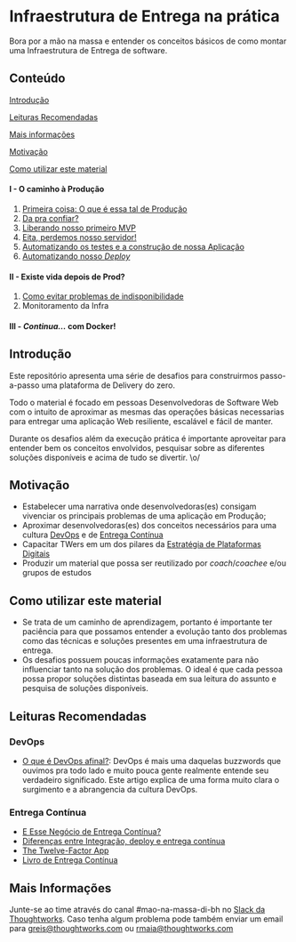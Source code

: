 # Infraestrutura de Entrega na prática
Bora por a mão na massa e entender os conceitos básicos de como montar uma Infraestrutura de Entrega de software.

## Conteúdo

[Introdução](#introdução)

[Leituras Recomendadas](#leituras-recomendadas)

[Mais informações](#mais-informações)

[Motivação](#motivação)

[Como utilizar este material](#como-utilizar-este-material)

#### I - O caminho à Produção
1. [Primeira coisa: O que é essa tal de Produção](desafios/D1.md)
2. [Da pra confiar?](desafios/D2.md)
3. [Liberando nosso primeiro MVP](desafios/D3.md)
4. [Eita, perdemos nosso servidor!](desafios/D4.md)
5. [Automatizando os testes e a construção de nossa Aplicação](desafios/D5.md)
6. [Automatizando nosso *Deploy*](desafios/D6.md)
#### II - Existe vida depois de Prod?
1. [Como evitar problemas de indisponibilidade](desafios/D7.md)
2. Monitoramento da Infra

#### III - *Continua...* com Docker!

## Introdução

Este repositório apresenta uma série de desafios para construirmos passo-a-passo uma plataforma de Delivery do zero.

Todo o material é focado em pessoas Desenvolvedoras de Software Web com o intuito de aproximar as mesmas das operações básicas necessarias para entregar uma aplicação Web resiliente, escalável e fácil de manter.

Durante os desafios além da execução prática é importante aproveitar para entender bem os conceitos envolvidos, pesquisar sobre as diferentes soluções disponíveis e acima de tudo se divertir. \o/

## Motivação

* Estabelecer uma narrativa onde desenvolvedoras(es) consigam vivenciar os principais problemas de uma aplicação em Produção;
* Aproximar desenvolvedoras(es) dos conceitos necessários para uma cultura [DevOps](#devops) e de [Entrega Contínua](#entrega-contínua)
* Capacitar TWers em um dos pilares da [Estratégia de Plataformas Digitais](https://www.thoughtworks.com/pt/digital-platform-strategy)
* Produzir um material que possa ser reutilizado por *coach*/*coachee* e/ou grupos de estudos

## Como utilizar este material

* Se trata de um caminho de aprendizagem, portanto é importante ter paciência para que possamos entender a evolução tanto dos problemas como das técnicas e soluções presentes em uma infraestrutura de entrega.
* Os desafios possuem poucas informações exatamente para não influenciar tanto na solução dos problemas. O ideal é que cada pessoa possa propor soluções distintas baseada em sua leitura do assunto e pesquisa de soluções disponíveis.

## Leituras Recomendadas

### DevOps

* [O que é DevOps afinal?](http://gutocarvalho.net/octopress/2013/03/16/o-que-e-um-devops-afinal/): DevOps é mais uma daquelas buzzwords que ouvimos pra todo lado e muito pouca gente realmente entende seu verdadeiro significado. Este artigo explica de uma forma muito clara o surgimento e a abrangencia da cultura DevOps.

### Entrega Contínua

* [E Esse Negócio de Entrega Contínua?](https://brizeno.wordpress.com/2014/01/27/e-esse-negocio-de-entrega-continua/)
* [Diferenças entre Integração, deploy e entrega contínua](https://www.4linux.com.br/diferencas-entre-integracao-deploy-e-entrega-continua)
* [The Twelve-Factor App](https://12factor.net/)
* [Livro de Entrega Contínua](https://www.amazon.com.br/Entrega-Cont%C3%ADnua-Entregar-Software-Confi%C3%A1vel/dp/8582601034)

## Mais Informações
Junte-se ao time através do canal #mao-na-massa-di-bh no [Slack da Thoughtworks](https://thoughtworks.slack.com).
Caso tenha algum problema pode também enviar um email para greis@thoughtworks.com ou rmaia@thoughtworks.com
